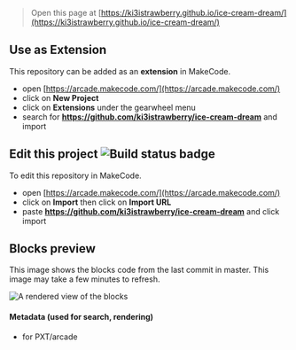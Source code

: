  


> Open this page at [https://ki3istrawberry.github.io/ice-cream-dream/](https://ki3istrawberry.github.io/ice-cream-dream/)

## Use as Extension

This repository can be added as an **extension** in MakeCode.

* open [https://arcade.makecode.com/](https://arcade.makecode.com/)
* click on **New Project**
* click on **Extensions** under the gearwheel menu
* search for **https://github.com/ki3istrawberry/ice-cream-dream** and import

## Edit this project ![Build status badge](https://github.com/ki3istrawberry/ice-cream-dream/workflows/MakeCode/badge.svg)

To edit this repository in MakeCode.

* open [https://arcade.makecode.com/](https://arcade.makecode.com/)
* click on **Import** then click on **Import URL**
* paste **https://github.com/ki3istrawberry/ice-cream-dream** and click import

## Blocks preview

This image shows the blocks code from the last commit in master.
This image may take a few minutes to refresh.

![A rendered view of the blocks](https://github.com/ki3istrawberry/ice-cream-dream/raw/master/.github/makecode/blocks.png)

#### Metadata (used for search, rendering)

* for PXT/arcade
<script src="https://makecode.com/gh-pages-embed.js"></script><script>makeCodeRender("{{ site.makecode.home_url }}", "{{ site.github.owner_name }}/{{ site.github.repository_name }}");</script>
